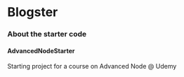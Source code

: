 # Blogster



### About the starter code
#### AdvancedNodeStarter
Starting project for a course on Advanced Node @ Udemy

